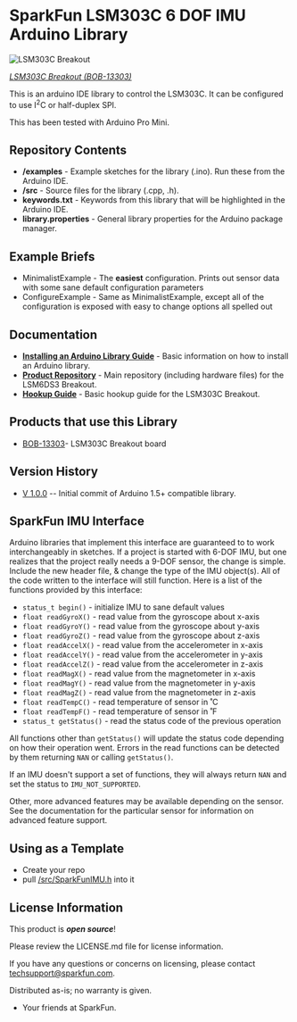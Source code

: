 SparkFun LSM303C 6 DOF IMU Arduino Library
========================================

![LSM303C Breakout](https://cdn.sparkfun.com/r/600-600/assets/learn_tutorials/4/1/8/LSM303C_BOB.jpg)

[*LSM303C Breakout (BOB-13303)*](https://www.sparkfun.com/products/13303)

This is an arduino IDE library to control the LSM303C.  It can be configured to use I<sup>2</sup>C or half-duplex SPI.

This has been tested with Arduino Pro Mini.

Repository Contents
-------------------

* **/examples** - Example sketches for the library (.ino). Run these from the Arduino IDE.
* **/src** - Source files for the library (.cpp, .h).
* **keywords.txt** - Keywords from this library that will be highlighted in the Arduino IDE.
* **library.properties** - General library properties for the Arduino package manager.

Example Briefs
--------------

* MinimalistExample - The **easiest** configuration.  Prints out sensor data with some sane default configuration parameters
* ConfigureExample - Same as MinimalistExample, except all of the configuration is exposed with easy to change options all spelled out

Documentation
--------------

* **[Installing an Arduino Library Guide](https://learn.sparkfun.com/tutorials/installing-an-arduino-library)** - Basic information on how to install an Arduino library.
* **[Product Repository](https://github.com/sparkfun/LSM303C_6_DOF_IMU_Breakout)** - Main repository (including hardware files) for the LSM6DS3 Breakout.
* **[Hookup Guide](https://learn.sparkfun.com/tutorials/lsm303c-hookup-guide)** - Basic hookup guide for the LSM303C Breakout.

Products that use this Library
---------------------------------

* [BOB-13303](https://www.sparkfun.com/products/13339)- LSM303C Breakout board

Version History
---------------

* [V 1.0.0](https://github.com/sparkfun/SparkFun_LSM303C_6_DOF_IMU_Arduino_Library/releases/tag/V_1.0.0) -- Initial commit of Arduino 1.5+ compatible library.

SparkFun IMU Interface
---
Arduino libraries that implement this interface are guaranteed to to work interchangeably in sketches. If a project is started with 6-DOF IMU, but one realizes that the project really needs a 9-DOF sensor, the change is simple.  Include the new header file, & change the type of the IMU object(s).  All of the code written to the interface will still function.  Here is a list of the functions provided by this interface:
* `status_t begin()` - initialize IMU to sane default values
* `float readGyroX()` - read value from the gyroscope about x-axis
* `float readGyroY()` - read value from the gyroscope about y-axis
* `float readGyroZ()` - read value from the gyroscope about z-axis
* `float readAccelX()` - read value from the accelerometer in x-axis
* `float readAccelY()` - read value from the accelerometer in y-axis
* `float readAccelZ()` - read value from the accelerometer in z-axis
* `float readMagX()` - read value from the magnetometer in x-axis
* `float readMagY()` - read value from the magnetometer in y-axis
* `float readMagZ()` - read value from the magnetometer in z-axis
* `float readTempC()` - read temperature of sensor in ˚C
* `float readTempF()` - read temperature of sensor in ˚F
* `status_t getStatus()` - read the status code of the previous operation

All functions other than `getStatus()` will update the status code depending on how their operation went.  Errors in the read functions can be detected by them returning `NAN` or calling `getStatus()`.

If an IMU doesn't support a set of functions, they will always return `NAN` and set the status to `IMU_NOT_SUPPORTED`.

Other, more advanced features may be available depending on the sensor.  See the documentation for the particular sensor for information on advanced feature support.

Using as a Template
---

* Create your repo
* pull [/src/SparkFunIMU.h](https://github.com/sparkfun/SparkFun_LSM303C_6_DOF_IMU_Breakout_Arduino_Library/blob/master/src/SparkFunIMU.h) into it

License Information
-------------------

This product is _**open source**_!

Please review the LICENSE.md file for license information.

If you have any questions or concerns on licensing, please contact techsupport@sparkfun.com.

Distributed as-is; no warranty is given.

- Your friends at SparkFun.
